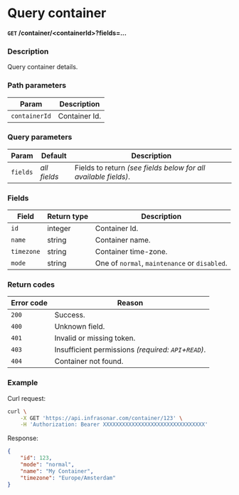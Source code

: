 # Query container
**`GET` /container/<containerId\>?fields=...**

### Description
Query container details.

### Path parameters
Param               | Description
--------------------|-------------
`containerId`       | Container Id.

### Query parameters
Param               | Default           | Description
--------------------|-------------------|-------------
`fields`            | _all fields_      | Fields to return _(see fields below for all available fields)_.

### Fields
Field               | Return type   | Description
--------------------|---------------|-------------
`id`                | integer       | Container Id.
`name`              | string        | Container name.
`timezone`          | string        | Container time-zone.
`mode`              | string        | One of `normal`, `maintenance` or `disabled`.


### Return codes
Error code  | Reason
------------|--------
`200`       | Success.
`400`       | Unknown field.
`401`       | Invalid or missing token.
`403`       | Insufficient permissions _(required: `API`+`READ`)_.
`404`       | Container not found.

### Example
Curl request:
```bash
curl \
    -X GET 'https://api.infrasonar.com/container/123' \
    -H 'Authorization: Bearer XXXXXXXXXXXXXXXXXXXXXXXXXXXXXXXX'
```

Response:
```json
{
    "id": 123,
    "mode": "normal",
    "name": "My Container",
    "timezone": "Europe/Amsterdam"
}
```
